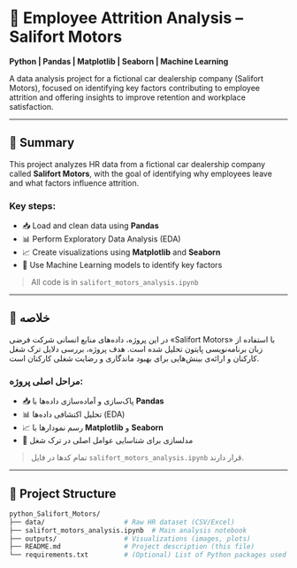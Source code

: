 # 🚗 Employee Attrition Analysis – Salifort Motors  
**Python | Pandas | Matplotlib | Seaborn | Machine Learning**

A data analysis project for a fictional car dealership company (Salifort Motors), focused on identifying key factors contributing to employee attrition and offering insights to improve retention and workplace satisfaction.

---

## 📌 Summary

This project analyzes HR data from a fictional car dealership company called **Salifort Motors**, with the goal of identifying why employees leave and what factors influence attrition.

### Key steps:

- 📥 Load and clean data using **Pandas**
- 📊 Perform Exploratory Data Analysis (EDA)
- 📈 Create visualizations using **Matplotlib** and **Seaborn**
- 🤖 Use Machine Learning models to identify key factors

> All code is in `salifort_motors_analysis.ipynb`


---

## 📌 خلاصه

در این پروژه، داده‌های منابع انسانی شرکت فرضی «Salifort Motors» با استفاده از زبان برنامه‌نویسی پایتون تحلیل شده است. هدف پروژه، بررسی دلایل ترک شغل کارکنان و ارائه‌ی بینش‌هایی برای بهبود ماندگاری و رضایت شغلی کارکنان است.

### مراحل اصلی پروژه:

- 📥 پاک‌سازی و آماده‌سازی داده‌ها با **Pandas**
- 📊 تحلیل اکتشافی داده‌ها (EDA)
- 📈 رسم نمودارها با **Matplotlib** و **Seaborn**
- 🤖  مدلسازی برای شناسایی عوامل اصلی در ترک شغل

> تمام کدها در فایل `salifort_motors_analysis.ipynb` قرار دارند.


---

## 📂 Project Structure

```bash
python_Salifort_Motors/
├── data/                    # Raw HR dataset (CSV/Excel)
├── salifort_motors_analysis.ipynb  # Main analysis notebook
├── outputs/                 # Visualizations (images, plots)
├── README.md                # Project description (this file)
└── requirements.txt         # (Optional) List of Python packages used
